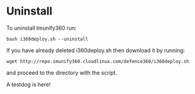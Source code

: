 # Uninstall


To uninstall Imunify360 run:

```
bash i360deploy.sh --uninstall
```

If you have already deleted i360deploy.sh then download it by running:

```
wget http://repo.imunify360.cloudlinux.com/defence360/i360deploy.sh
```

and proceed to the directory with the script.

A testdog is here!

